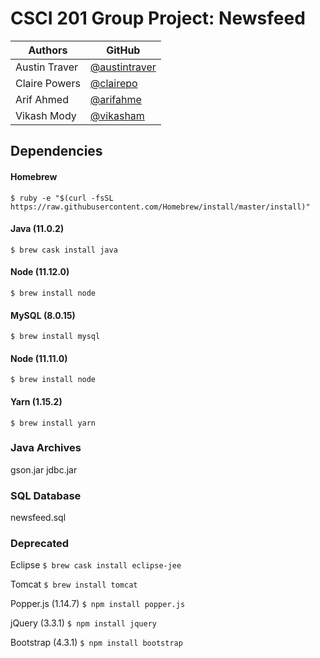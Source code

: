 # CSCI 201 Group Project: Newsfeed

Authors | GitHub|
-----------|-------|
|Austin Traver|[@austintraver](github.com/user/austintraver)|
|Claire Powers|[@clairepo](github.com/user/clairepo)|
|Arif Ahmed|[@arifahme](github.com/user/arifahme)|
|Vikash Mody|[@vikasham](github.com/user/vikasham)|

## Dependencies

#### Homebrew
`$ ruby -e "$(curl -fsSL https://raw.githubusercontent.com/Homebrew/install/master/install)"`

#### Java (11.0.2)
`$ brew cask install java`

#### Node (11.12.0)
`$ brew install node`

#### MySQL (8.0.15)
`$ brew install mysql`

#### Node (11.11.0)
`$ brew install node`

#### Yarn (1.15.2)
`$ brew install yarn`

### Java Archives
gson.jar
jdbc.jar

### SQL Database
newsfeed.sql


### Deprecated

Eclipse
`$ brew cask install eclipse-jee`

Tomcat
`$ brew install tomcat`

Popper.js (1.14.7)
`$ npm install popper.js`

jQuery (3.3.1)
`$ npm install jquery`

Bootstrap (4.3.1)
`$ npm install bootstrap`
